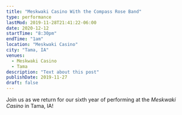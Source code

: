 ```yaml
---
title: "Meskwaki Casino With the Compass Rose Band"
type: performance
lastMod: 2019-11-28T21:41:22-06:00
date: 2020-12-12
startTime: "8:30pm"
endTime: "1am"
location: "Meskwaki Casino"
city: "Tama, IA"
venues:
  - Meskwaki Casino
  - Tama
description: "Text about this post"
publishDate: 2019-11-27
draft: false
---
```


Join us as we return for our sixth year of performing at the _Meskwaki Casino_ in Tama, IA!
